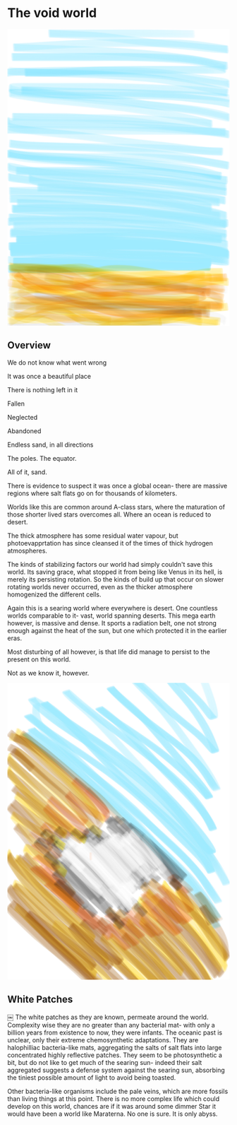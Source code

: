 # The void world

![A Class Desert](/Stellar_Abyss_Setting_Bible/Photo_Directory/Void_World_One.JPG "A Class Desert")

## Overview

We do not know what went wrong

It was once a beautiful place

There is nothing left in it

Fallen

Neglected

Abandoned

Endless sand, in all directions

The poles. The equator.

All of it, sand.

There is evidence to suspect it was once a global ocean- there are massive regions where salt flats go on for thousands of kilometers.  

Worlds like this are common around A-class stars, where the maturation of those shorter lived stars overcomes all.  Where an ocean is reduced to desert.

The thick atmosphere has some residual water vapour, but photoevapprtation has since cleansed it of the times of thick hydrogen atmospheres.  

The kinds of stabilizing factors our world had simply couldn't save this world.  Its saving grace, what stopped it from being like Venus in its hell, is merely its persisting rotation.  So the kinds of build up that occur on slower rotating worlds never occurred, even as the thicker atmosphere homogenized the different cells.  

Again this is a searing world where everywhere is desert.  One countless worlds comparable to it- vast, world spanning deserts.  This mega earth however, is massive and dense.  It sports a radiation belt, one not strong enough against the heat of the sun, but one which protected it in the earlier eras.

Most disturbing of all however, is that life did manage to persist to the present on this world.

Not as we know it, however.

![A Class Bacteria](/Stellar_Abyss_Setting_Bible/Photo_Directory/Void_World_Two.JPG "A Class Bacteria")

## White Patches
￼
The white patches as they are known, permeate around the world.  Complexity wise they are no greater than any bacterial mat- with only a billion years from existence to now, they were infants.  The oceanic past is unclear, only their extreme chemosynthetic adaptations.  They are halophilliac bacteria-like mats, aggregating the salts of salt flats into large concentrated highly reflective patches.  They seem to be photosynthetic a bit, but do not like to get much of the searing sun- indeed their salt aggregated suggests a defense system against the searing sun, absorbing the tiniest possible amount of light to avoid being toasted.  

Other bacteria-like organisms include the pale veins, which are more fossils than living things at this point.  There is no more complex life which could develop on this world, chances are if it was around some dimmer Star it would have been a world like Maraterna.  No one is sure.  It is only abyss.
